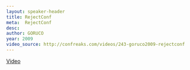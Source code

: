 ```yaml
---
layout: speaker-header
title: RejectConf
meta:  RejectConf
desc: 
author: GORUCO
year: 2009
video_source: http://confreaks.com/videos/243-goruco2009-rejectconf
---
```


<a href="http://confreaks.com/videos/243-goruco2009-rejectconf">Video</a>

